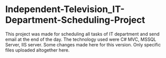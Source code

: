 # Independent-Television_IT-Department-Scheduling-Project
This project was made for scheduling all tasks of IT department and send email at the end of the day. The technology used were C# MVC, MSSQL Server, IIS server. Some changes made here for this version. Only specific files uploaded altogether here.

